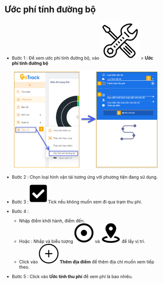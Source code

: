 # Ước phí tính đường bộ
 
 * Bước 1 : Để xem ước phí tính đường bộ, vào  <span class="icon-left svg-filter-tick">![Ok](/docs/assets/images/web-interface/icon/SVG/icons8-maintenance.svg) > **Ước phí tính đường bộ**

    <span class="icon-left5">![Interface Web](/docs/assets/images//web-english/map/estimated-road-charges-1.png)

- Bước 2 :  Chọn loại hình vận tải tương ứng với phương tiện đang sử dụng.
- Bước 3 : <span class="icon-left svg-filter-tick">![Ok](/docs/assets/images/web-interface/icon/SVG/check-square1.svg) Tick nếu không muốn xem đi qua trạm thu phí.
- Bước 4 : 
  - Nhập  điểm khởi hành, điểm đến.
  - Hoặc : Nhấp và biểu tượng <span class="icon-left svg-filter-info">![Ok](/docs/assets/images/web-interface/icon/SVG/dot-circle.svg) và <span class="icon-left svg-filter-info">![Ok](/docs/assets/images/web-interface/icon/SVG/place-marker-2.svg) để lấy vị trí.
  - Click vào <span class="icon-left svg-filter-info">![Ok](/docs/assets/images/web-interface/icon/SVG/plus1.svg) **Thêm địa điểm** để thêm địa chỉ muốn xem tiếp theo.

- Bước 5 : Click vào **Ước tính thu phí** để xem phí là bao nhiêu.
